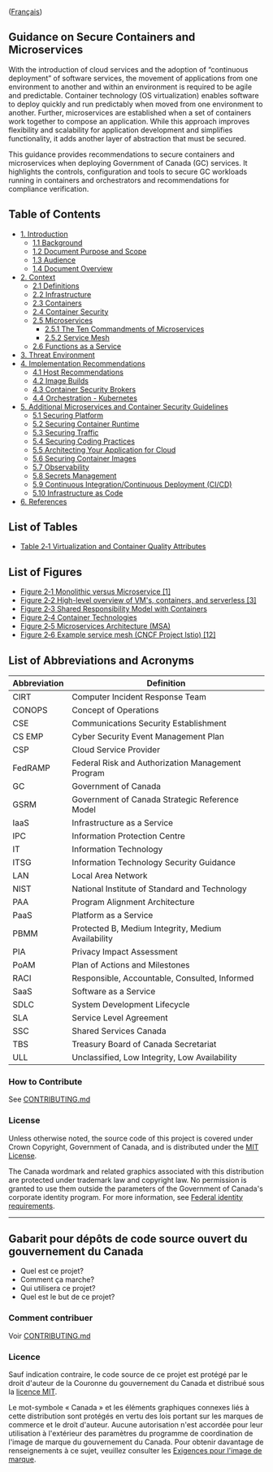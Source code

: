 ([Français](#gabarit-pour-dépôts-de-code-source-ouvert-du-gouvernement-du-canada))

## Guidance on Secure Containers and Microservices

With the introduction of cloud services and the adoption of “continuous deployment” of software services, the movement of applications from one environment to another and within an environment is required to be agile and predictable. Container technology (OS virtualization) enables software to deploy quickly and run predictably when moved from one environment to another. Further, microservices are established when a set of containers work together to compose an application. While this approach improves flexibility and scalability for application development and simplifies functionality, it adds another layer of abstraction that must be secured.

This guidance provides recommendations to secure containers and microservices when deploying Government of Canada (GC) services. It highlights the controls, configuration and tools to secure GC workloads running in containers and orchestrators and recommendations for compliance verification.

## Table of Contents

- [1. Introduction](en/1_Introduction.md)
  - [1.1 Background](en/1_Introduction.md/#11-background)
  - [1.2 Document Purpose and Scope](en/1_Introduction.md/#12-document-purpose-and-scope)
  - [1.3 Audience](en/1_Introduction.md/#13-audience)
  - [1.4 Document Overview](en/1_Introduction.md/#14-document-overview)
- [2. Context](en/2_Context.md/#2-context)
  - [2.1 Definitions](en/2_Context.md/#21-definitions)
  - [2.2 Infrastructure](en/2_Context.md/#22-infrastructure)
  - [2.3 Containers](en/2_Context.md/#23-containers)
  - [2.4 Container Security](en/2_Context.md/#24-container-security)
  - [2.5 Microservices](en/2_Context.md/#25-microservices)
    - [2.5.1 The Ten Commandments of Microservices](en/2_Context.md/#251-the-ten-commandments-of-microservices)
    - [2.5.2 Service Mesh](en/2_Context.md/#252-service-mesh)
  - [2.6 Functions as a Service](en/2_Context.md/#26-functions-as-a-service)
- [3. Threat Environment](en/3_Threat-Environment.md)
- [4. Implementation Recommendations](en/4_Implementation-Recommendations.md)
  - [4.1 Host Recommendations](en/4_Implementation-Recommendations.md/#41-host-recommendations)
  - [4.2 Image Builds](en/4_Implementation-Recommendations.md/#42-image-builds)
  - [4.3 Container Security Brokers](en/4_Implementation-Recommendations.md/#43-container-security-brokers)
  - [4.4 Orchestration - Kubernetes](en/4_Implementation-Recommendations.md/#44-orchestration---kubernetes)
- [5. Additional Microservices and Container Security Guidelines](en/5_Microservice_Security.md)
  - [5.1 Securing Platform](en/5_Microservice_Security.md#51-securing-platform)
  - [5.2 Securing Container Runtime](en/5_Microservice_Security.md#52-securing-container-runtime)
  - [5.3 Securing Traffic](en/5_Microservice_Security.md#53-securing-traffic)
  - [5.4 Securing Coding Practices](en/5_Microservice_Security.md#54-secure-coding-practices)
  - [5.5 Architecting Your Application for Cloud](en/5_Microservice_Security.md#55-architecting-your-application-for-cloud)
  - [5.6 Securing Container Images](en/5_Microservice_Security.md#56-securing-container-images)
  - [5.7 Observability](en/5_Microservice_Security.md#57-observability)
  - [5.8 Secrets Management](en/5_Microservice_Security.md#58-secrets-management)
  - [5.9 Continuous Integration/Continuous Deployment (CI/CD)](en/5_Microservice_Security.md#59-continuous-integrationcontinuous-deployment-cicd)
  - [5.10 Infrastructure as Code](en/5_Microservice_Security.md#510-infrastructure-as-code)  
- [6. References](en/6_References.md)

## List of Tables

- [Table 2‑1 Virtualization and Container Quality Attributes](en/2_Context.md/#23-containers)

## List of Figures

- [Figure 2‑1 Monolithic versus Microservice \[1\]](en/2_Context.md/#21-definitions)
- [Figure 2‑2 High-level overview of VM's, containers, and serverless \[3\]](en/2_Context.md/#21-definitions)
- [Figure 2‑3 Shared Responsibility Model with Containers](en/2_Context.md/#21-definitions)
- [Figure 2‑4 Container Technologies](en/2_Context.md/#23-containers)
- [Figure ‎2‑5 Microservices Architecture (MSA)](en/2_Context.md/#25-microservices)
- [Figure ‎2‑6 Example service mesh (CNCF Project Istio) \[12\]](en/2_Context.md/#252-service-mesh)

## List of Abbreviations and Acronyms

| Abbreviation | Definition |
| --------- | ---------------------------------------------------- |
| CIRT      | Computer Incident Response Team |
| CONOPS    | Concept of Operations |
| CSE       | Communications Security Establishment |
| CS EMP    | Cyber Security Event Management Plan |
| CSP       | Cloud Service Provider |
| FedRAMP   | Federal Risk and Authorization Management Program |
| GC        | Government of Canada |
| GSRM      | Government of Canada Strategic Reference Model |
| IaaS      | Infrastructure as a Service |
| IPC       | Information Protection Centre |
| IT        | Information Technology |
| ITSG      | Information Technology Security Guidance |
| LAN       | Local Area Network |
| NIST      | National Institute of Standard and Technology |
| PAA       | Program Alignment Architecture |
| PaaS      | Platform as a Service |
| PBMM      | Protected B, Medium Integrity, Medium Availability |
| PIA       | Privacy Impact Assessment |
| PoAM      | Plan of Actions and Milestones |
| RACI      | Responsible, Accountable, Consulted, Informed |
| SaaS      | Software as a Service |
| SDLC      | System Development Lifecycle |
| SLA       | Service Level Agreement |
| SSC       | Shared Services Canada |
| TBS       | Treasury Board of Canada Secretariat |
| ULL       | Unclassified, Low Integrity, Low Availability |

### How to Contribute

See [CONTRIBUTING.md](CONTRIBUTING.md)

### License

Unless otherwise noted, the source code of this project is covered under Crown Copyright, Government of Canada, and is distributed under the [MIT License](LICENSE).

The Canada wordmark and related graphics associated with this distribution are protected under trademark law and copyright law. No permission is granted to use them outside the parameters of the Government of Canada's corporate identity program. For more information, see [Federal identity requirements](https://www.canada.ca/en/treasury-board-secretariat/topics/government-communications/federal-identity-requirements.html).

______________________

## Gabarit pour dépôts de code source ouvert du gouvernement du Canada

- Quel est ce projet?
- Comment ça marche?
- Qui utilisera ce projet?
- Quel est le but de ce projet?

### Comment contribuer

Voir [CONTRIBUTING.md](CONTRIBUTING.md)

### Licence

Sauf indication contraire, le code source de ce projet est protégé par le droit d'auteur de la Couronne du gouvernement du Canada et distribué sous la [licence MIT](LICENSE).

Le mot-symbole « Canada » et les éléments graphiques connexes liés à cette distribution sont protégés en vertu des lois portant sur les marques de commerce et le droit d'auteur. Aucune autorisation n'est accordée pour leur utilisation à l'extérieur des paramètres du programme de coordination de l'image de marque du gouvernement du Canada. Pour obtenir davantage de renseignements à ce sujet, veuillez consulter les [Exigences pour l'image de marque](https://www.canada.ca/fr/secretariat-conseil-tresor/sujets/communications-gouvernementales/exigences-image-marque.html).
